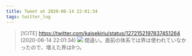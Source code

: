 ```yaml
---
title: Tweet at 2020-06-14 22:01:34
tags: twitter_log
---
```


> [!CITE] https://twitter.com/kaisekiriu/status/1272152197837451264 (2020-06-14 22:01:34)
> ![](https://twitter.com/kaisekiriu/status/1272152197837451264)
> 間違い。直前の体系では界は使われていなかったので、増えた界は9つ。
